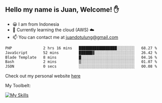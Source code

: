 ## Hello my name is Juan, Welcome! ✋

- 😀 I am from Indonesia
- 📖 Currently learning the cloud (AWS) ☁️
- 📫 You can contact me at juandotulung@gmail.com

<!--START_SECTION:waka-->

```txt
PHP              2 hrs 16 mins   █████████████████░░░░░░░░   68.27 %
JavaScript       52 mins         ██████▓░░░░░░░░░░░░░░░░░░   26.42 %
Blade Template   8 mins          █░░░░░░░░░░░░░░░░░░░░░░░░   04.16 %
Bash             2 mins          ▒░░░░░░░░░░░░░░░░░░░░░░░░   01.07 %
JSON             0 secs          ░░░░░░░░░░░░░░░░░░░░░░░░░   00.08 %
```

<!--END_SECTION:waka-->

Check out my personal website [here](https://juanchristian.com)

My Toolbelt:

[![My Skills](https://skillicons.dev/icons?i=go,js,ts,nodejs,express,react,nextjs,vue,tailwind,vite,html,css,python,php,aws,bash,linux,postgres,mysql,redis,kafka,docker,vercel,netlify,vscode,figma)](https://skillicons.dev)


